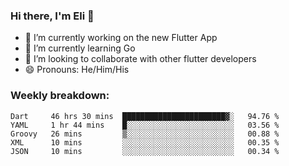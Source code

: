 ### Hi there, I'm Eli 👋
- 🔭 I’m currently working on the new Flutter App
- 🌱 I’m currently learning Go
- 🦄 I’m looking to collaborate with other flutter developers
- 😄 Pronouns: He/Him/His

### Weekly breakdown:
<!--START_SECTION:waka-->
```text
Dart     46 hrs 30 mins  ███████████████████████▓░   94.76 % 
YAML     1 hr 44 mins    █░░░░░░░░░░░░░░░░░░░░░░░░   03.56 % 
Groovy   26 mins         ▒░░░░░░░░░░░░░░░░░░░░░░░░   00.88 % 
XML      10 mins         ░░░░░░░░░░░░░░░░░░░░░░░░░   00.35 % 
JSON     10 mins         ░░░░░░░░░░░░░░░░░░░░░░░░░   00.34 % 
```
<!--END_SECTION:waka-->
